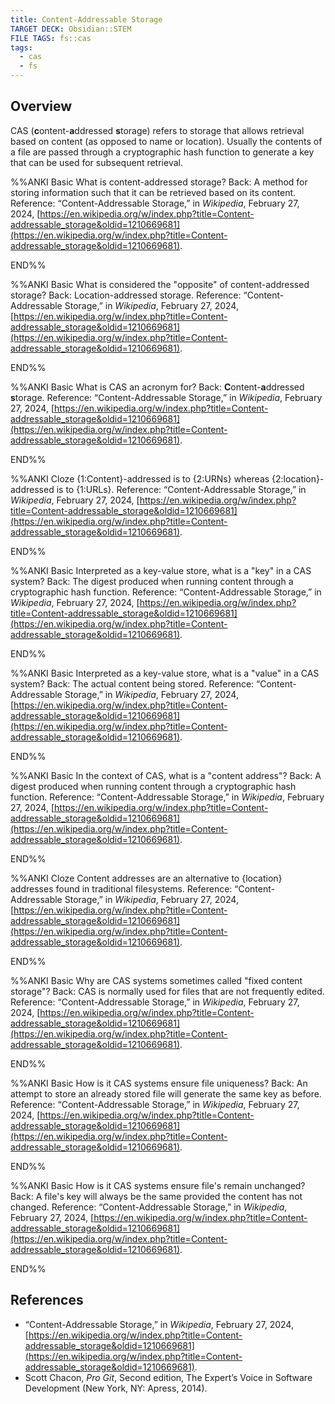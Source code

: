 ```yaml
---
title: Content-Addressable Storage
TARGET DECK: Obsidian::STEM
FILE TAGS: fs::cas
tags:
  - cas
  - fs
---
```


## Overview

CAS (**c**ontent-**a**ddressed **s**torage) refers to storage that allows retrieval based on content (as opposed to name or location). Usually the contents of a file are passed through a cryptographic hash function to generate a key that can be used for subsequent retrieval.

%%ANKI
Basic
What is content-addressed storage?
Back: A method for storing information such that it can be retrieved based on its content.
Reference: “Content-Addressable Storage,” in _Wikipedia_, February 27, 2024, [https://en.wikipedia.org/w/index.php?title=Content-addressable_storage&oldid=1210669681](https://en.wikipedia.org/w/index.php?title=Content-addressable_storage&oldid=1210669681).
<!--ID: 1709177255543-->
END%%

%%ANKI
Basic
What is considered the "opposite" of content-addressed storage?
Back: Location-addressed storage.
Reference: “Content-Addressable Storage,” in _Wikipedia_, February 27, 2024, [https://en.wikipedia.org/w/index.php?title=Content-addressable_storage&oldid=1210669681](https://en.wikipedia.org/w/index.php?title=Content-addressable_storage&oldid=1210669681).
<!--ID: 1709177255547-->
END%%

%%ANKI
Basic
What is CAS an acronym for?
Back: **C**ontent-**a**ddressed **s**torage.
Reference: “Content-Addressable Storage,” in _Wikipedia_, February 27, 2024, [https://en.wikipedia.org/w/index.php?title=Content-addressable_storage&oldid=1210669681](https://en.wikipedia.org/w/index.php?title=Content-addressable_storage&oldid=1210669681).
<!--ID: 1709177255550-->
END%%

%%ANKI
Cloze
{1:Content}-addressed is to {2:URNs} whereas {2:location}-addressed is to {1:URLs}.
Reference: “Content-Addressable Storage,” in _Wikipedia_, February 27, 2024, [https://en.wikipedia.org/w/index.php?title=Content-addressable_storage&oldid=1210669681](https://en.wikipedia.org/w/index.php?title=Content-addressable_storage&oldid=1210669681).
<!--ID: 1709177255553-->
END%%

%%ANKI
Basic
Interpreted as a key-value store, what is a "key" in a CAS system?
Back: The digest produced when running content through a cryptographic hash function.
Reference: “Content-Addressable Storage,” in _Wikipedia_, February 27, 2024, [https://en.wikipedia.org/w/index.php?title=Content-addressable_storage&oldid=1210669681](https://en.wikipedia.org/w/index.php?title=Content-addressable_storage&oldid=1210669681).
<!--ID: 1709177255556-->
END%%

%%ANKI
Basic
Interpreted as a key-value store, what is a "value" in a CAS system?
Back: The actual content being stored.
Reference: “Content-Addressable Storage,” in _Wikipedia_, February 27, 2024, [https://en.wikipedia.org/w/index.php?title=Content-addressable_storage&oldid=1210669681](https://en.wikipedia.org/w/index.php?title=Content-addressable_storage&oldid=1210669681).
<!--ID: 1709177255559-->
END%%

%%ANKI
Basic
In the context of CAS, what is a "content address"?
Back: A digest produced when running content through a cryptographic hash function.
Reference: “Content-Addressable Storage,” in _Wikipedia_, February 27, 2024, [https://en.wikipedia.org/w/index.php?title=Content-addressable_storage&oldid=1210669681](https://en.wikipedia.org/w/index.php?title=Content-addressable_storage&oldid=1210669681).
<!--ID: 1709177255562-->
END%%

%%ANKI
Cloze
Content addresses are an alternative to {location} addresses found in traditional filesystems.
Reference: “Content-Addressable Storage,” in _Wikipedia_, February 27, 2024, [https://en.wikipedia.org/w/index.php?title=Content-addressable_storage&oldid=1210669681](https://en.wikipedia.org/w/index.php?title=Content-addressable_storage&oldid=1210669681).
<!--ID: 1709177255565-->
END%%

%%ANKI
Basic
Why are CAS systems sometimes called "fixed content storage"?
Back: CAS is normally used for files that are not frequently edited.
Reference: “Content-Addressable Storage,” in _Wikipedia_, February 27, 2024, [https://en.wikipedia.org/w/index.php?title=Content-addressable_storage&oldid=1210669681](https://en.wikipedia.org/w/index.php?title=Content-addressable_storage&oldid=1210669681).
<!--ID: 1709177255567-->
END%%

%%ANKI
Basic
How is it CAS systems ensure file uniqueness?
Back: An attempt to store an already stored file will generate the same key as before.
Reference: “Content-Addressable Storage,” in _Wikipedia_, February 27, 2024, [https://en.wikipedia.org/w/index.php?title=Content-addressable_storage&oldid=1210669681](https://en.wikipedia.org/w/index.php?title=Content-addressable_storage&oldid=1210669681).
<!--ID: 1709177255570-->
END%%

%%ANKI
Basic
How is it CAS systems ensure file's remain unchanged?
Back: A file's key will always be the same provided the content has not changed.
Reference: “Content-Addressable Storage,” in _Wikipedia_, February 27, 2024, [https://en.wikipedia.org/w/index.php?title=Content-addressable_storage&oldid=1210669681](https://en.wikipedia.org/w/index.php?title=Content-addressable_storage&oldid=1210669681).
<!--ID: 1709177255573-->
END%%

## References

* “Content-Addressable Storage,” in _Wikipedia_, February 27, 2024, [https://en.wikipedia.org/w/index.php?title=Content-addressable_storage&oldid=1210669681](https://en.wikipedia.org/w/index.php?title=Content-addressable_storage&oldid=1210669681).
* Scott Chacon, _Pro Git_, Second edition, The Expert’s Voice in Software Development (New York, NY: Apress, 2014).
